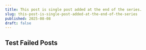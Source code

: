 ```yaml
---
title: This post is single post added at the end of the series.
slug: this-post-is-single-post-added-at-the-end-of-the-series
published: 2025-08-08
draft: false
---
```


## Test Failed Posts
